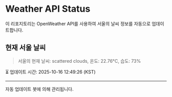 
# Weather API Status

이 리포지토리는 OpenWeather API를 사용하여 서울의 날씨 정보를 자동으로 업데이트합니다.

## 현재 서울 날씨
> 서울의 현재 날씨: scattered clouds, 온도: 22.76°C, 습도: 73%

⏳ 업데이트 시간: 2025-10-16 12:49:26 (KST)

---
자동 업데이트 봇에 의해 관리됩니다.
